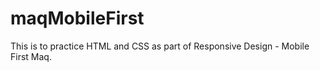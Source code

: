 # maqMobileFirst
This is to practice HTML and CSS as part of Responsive Design - Mobile First Maq. 

